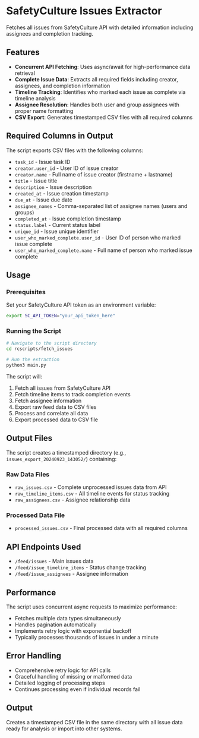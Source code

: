 # SafetyCulture Issues Extractor

Fetches all issues from SafetyCulture API with detailed information including assignees and completion tracking.

## Features

- **Concurrent API Fetching**: Uses async/await for high-performance data retrieval
- **Complete Issue Data**: Extracts all required fields including creator, assignees, and completion information
- **Timeline Tracking**: Identifies who marked each issue as complete via timeline analysis
- **Assignee Resolution**: Handles both user and group assignees with proper name formatting
- **CSV Export**: Generates timestamped CSV files with all required columns

## Required Columns in Output

The script exports CSV files with the following columns:

- `task_id` - Issue task ID
- `creator.user_id` - User ID of issue creator
- `creator.name` - Full name of issue creator (firstname + lastname)
- `title` - Issue title
- `description` - Issue description
- `created_at` - Issue creation timestamp
- `due_at` - Issue due date
- `assignee_names` - Comma-separated list of assignee names (users and groups)
- `completed_at` - Issue completion timestamp
- `status.label` - Current status label
- `unique_id` - Issue unique identifier
- `user_who_marked_complete.user_id` - User ID of person who marked issue complete
- `user_who_marked_complete.name` - Full name of person who marked issue complete

## Usage

### Prerequisites

Set your SafetyCulture API token as an environment variable:

```bash
export SC_API_TOKEN="your_api_token_here"
```

### Running the Script

```bash
# Navigate to the script directory
cd rcscripts/fetch_issues

# Run the extraction
python3 main.py
```

The script will:
1. Fetch all issues from SafetyCulture API
2. Fetch timeline items to track completion events
3. Fetch assignee information
4. Export raw feed data to CSV files
5. Process and correlate all data
6. Export processed data to CSV file

## Output Files

The script creates a timestamped directory (e.g., `issues_export_20240923_143052/`) containing:

### Raw Data Files
- `raw_issues.csv` - Complete unprocessed issues data from API
- `raw_timeline_items.csv` - All timeline events for status tracking
- `raw_assignees.csv` - Assignee relationship data

### Processed Data File
- `processed_issues.csv` - Final processed data with all required columns

## API Endpoints Used

- `/feed/issues` - Main issues data
- `/feed/issue_timeline_items` - Status change tracking
- `/feed/issue_assignees` - Assignee information

## Performance

The script uses concurrent async requests to maximize performance:
- Fetches multiple data types simultaneously
- Handles pagination automatically
- Implements retry logic with exponential backoff
- Typically processes thousands of issues in under a minute

## Error Handling

- Comprehensive retry logic for API calls
- Graceful handling of missing or malformed data
- Detailed logging of processing steps
- Continues processing even if individual records fail

## Output

Creates a timestamped CSV file in the same directory with all issue data ready for analysis or import into other systems.